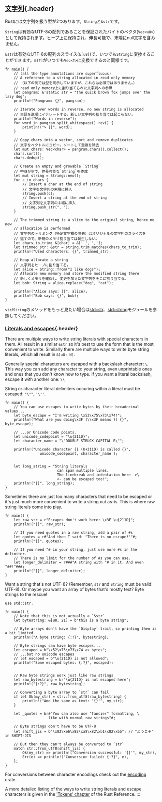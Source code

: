 ## [文字列](#文字列){.header}

Rustには文字列を扱う型が2つあります。`String`と`&str`です。

`String`は有効なUTF-8の配列であることを保証されたバイトのベクタ(`Vec<u8>`)として保持されます。ヒープ上に保持され、伸長可能で、末端にnull文字を含みません。

`&str`は有効なUTF-8の配列のスライス(`&[u8]`)で、いつでも`String`に変換することができます。`&[T]`がいつでも`Vec<T>`に変換できるのと同様です。

    fn main() {
        // (all the type annotations are superfluous)
        // A reference to a string allocated in read only memory
        // （以下の例では型を明示していますが、これらは必須ではありません。）
        // read only memory上に割り当てられた文字列への参照
        let pangram: &'static str = "the quick brown fox jumps over the lazy dog";
        println!("Pangram: {}", pangram);

        // Iterate over words in reverse, no new string is allocated
        // 単語を逆順にイテレートする。新しい文字列の割り当ては起こらない。
        println!("Words in reverse");
        for word in pangram.split_whitespace().rev() {
            println!("> {}", word);
        }

        // Copy chars into a vector, sort and remove duplicates
        // 文字をベクトルにコピー。ソートして重複を除去
        let mut chars: Vec<char> = pangram.chars().collect();
        chars.sort();
        chars.dedup();

        // Create an empty and growable `String`
        // 中身が空で、伸長可能な`String`を作成
        let mut string = String::new();
        for c in chars {
            // Insert a char at the end of string
            // 文字を文字列の末端に挿入
            string.push(c);
            // Insert a string at the end of string
            // 文字列を文字列の末端に挿入
            string.push_str(", ");
        }

        // The trimmed string is a slice to the original string, hence no new
        // allocation is performed
        // 文字列のトリミング（特定文字種の除去）はオリジナルの文字列のスライスを
        // 返すので、新規のメモリ割り当ては発生しない。
        let chars_to_trim: &[char] = &[' ', ','];
        let trimmed_str: &str = string.trim_matches(chars_to_trim);
        println!("Used characters: {}", trimmed_str);

        // Heap allocate a string
        // 文字列をヒープに割り当てる。
        let alice = String::from("I like dogs");
        // Allocate new memory and store the modified string there
        // 新しくメモリを確保し、変更を加えた文字列をそこに割り当てる。
        let bob: String = alice.replace("dog", "cat");

        println!("Alice says: {}", alice);
        println!("Bob says: {}", bob);
    }

`str`/`String`のメソッドをもっと見たい場合は[std::str](https://doc.rust-lang.org/std/str/)、[std::string](https://doc.rust-lang.org/std/string/)モジュールを参照してください。

### [Literals and escapes](#literals-and-escapes){.header}

There are multiple ways to write string literals with special characters
in them. All result in a similar `&str` so it\'s best to use the form
that is the most convenient to write. Similarly there are multiple ways
to write byte string literals, which all result in `&[u8; N]`.

Generally special characters are escaped with a backslash character:
`\`. This way you can add any character to your string, even unprintable
ones and ones that you don\'t know how to type. If you want a literal
backslash, escape it with another one: `\\`

String or character literal delimiters occuring within a literal must be
escaped: `"\""`, `'\''`.

    fn main() {
        // You can use escapes to write bytes by their hexadecimal values...
        let byte_escape = "I'm writing \x52\x75\x73\x74!";
        println!("What are you doing\x3F (\\x3F means ?) {}", byte_escape);

        // ...or Unicode code points.
        let unicode_codepoint = "\u{211D}";
        let character_name = "\"DOUBLE-STRUCK CAPITAL R\"";

        println!("Unicode character {} (U+211D) is called {}",
                    unicode_codepoint, character_name );


        let long_string = "String literals
                            can span multiple lines.
                            The linebreak and indentation here ->\
                            <- can be escaped too!";
        println!("{}", long_string);
    }

Sometimes there are just too many characters that need to be escaped or
it\'s just much more convenient to write a string out as-is. This is
where raw string literals come into play.

    fn main() {
        let raw_str = r"Escapes don't work here: \x3F \u{211D}";
        println!("{}", raw_str);

        // If you need quotes in a raw string, add a pair of #s
        let quotes = r#"And then I said: "There is no escape!""#;
        println!("{}", quotes);

        // If you need "# in your string, just use more #s in the delimiter.
        // There is no limit for the number of #s you can use.
        let longer_delimiter = r###"A string with "# in it. And even "##!"###;
        println!("{}", longer_delimiter);
    }

Want a string that\'s not UTF-8? (Remember, `str` and `String` must be
valid UTF-8). Or maybe you want an array of bytes that\'s mostly text?
Byte strings to the rescue!

    use std::str;

    fn main() {
        // Note that this is not actually a `&str`
        let bytestring: &[u8; 21] = b"this is a byte string";

        // Byte arrays don't have the `Display` trait, so printing them is a bit limited
        println!("A byte string: {:?}", bytestring);

        // Byte strings can have byte escapes...
        let escaped = b"\x52\x75\x73\x74 as bytes";
        // ...but no unicode escapes
        // let escaped = b"\u{211D} is not allowed";
        println!("Some escaped bytes: {:?}", escaped);


        // Raw byte strings work just like raw strings
        let raw_bytestring = br"\u{211D} is not escaped here";
        println!("{:?}", raw_bytestring);

        // Converting a byte array to `str` can fail
        if let Ok(my_str) = str::from_utf8(raw_bytestring) {
            println!("And the same as text: '{}'", my_str);
        }

        let _quotes = br#"You can also use "fancier" formatting, \
                        like with normal raw strings"#;

        // Byte strings don't have to be UTF-8
        let shift_jis = b"\x82\xe6\x82\xa8\x82\xb1\x82\xbb"; // "ようこそ" in SHIFT-JIS

        // But then they can't always be converted to `str`
        match str::from_utf8(shift_jis) {
            Ok(my_str) => println!("Conversion successful: '{}'", my_str),
            Err(e) => println!("Conversion failed: {:?}", e),
        };
    }

For conversions between character encodings check out the
[encoding](https://crates.io/crates/encoding) crate.

A more detailed listing of the ways to write string literals and escape
characters is given in the [\'Tokens\'
chapter](https://doc.rust-lang.org/reference/tokens.html) of the Rust
Reference.
:::

